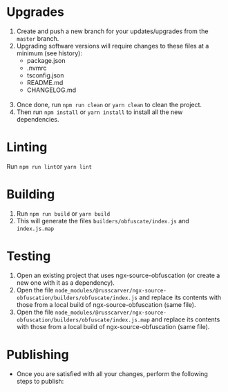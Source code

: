 # Upgrades
1. Create and push a new branch for your updates/upgrades from the `master` branch.
1. Upgrading software versions will require changes to these files at a minimum (see history):
   * package.json
   * .nvmrc
   * tsconfig.json
   * README.md
   * CHANGELOG.md
<br/><br/>
1. Once done, run `npm run clean` or `yarn clean` to clean the project.
1. Then run `npm install` or `yarn install` to install all the new dependencies.

# Linting
Run `npm run lint`or `yarn lint`

# Building
1. Run `npm run build` or `yarn build`
1. This will generate the files `builders/obfuscate/index.js` and `index.js.map`

# Testing
1. Open an existing project that uses ngx-source-obfuscation (or create a new one with it as a dependency).
1. Open the file `node_modules/@russcarver/ngx-source-obfuscation/builders/obfuscate/index.js` and replace its contents with those from a local build of ngx-source-obfuscation (same file).
1. Open the file `node_modules/@russcarver/ngx-source-obfuscation/builders/obfuscate/index.js.map` and replace its contents with those from a local build of ngx-source-obfuscation (same file).

# Publishing
 - Once you are satisfied with all your changes, perform the following steps to publish:
